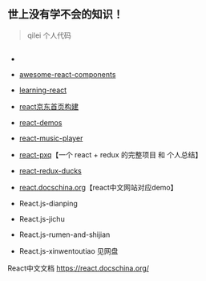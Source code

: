 
## 世上没有学不会的知识！
> qilei 个人代码


## 
 *
  * [awesome-react-components](https://github.com/brillout/awesome-react-components)
  * [learning-react](https://github.com/MoonHighway/learning-react)
  * [react京东首页构建](https://github.com/Cathy0807/react)
  * [react-demos](https://github.com/ruanyf/react-demos)
  * [react-music-player](https://github.com/xiaolin3303/react-music-player)
  * [react-pxq](https://github.com/bailicangdu/react-pxq)【一个 react + redux 的完整项目 和 个人总结】
  * [react-redux-ducks](https://github.com/lijie33402/react-redux-ducks)
  * [react.docschina.org](https://react.docschina.org)【react中文网站对应demo】


  * React.js-dianping
  * React.js-jichu
  * React.js-rumen-and-shijian
  * React.js-xinwentoutiao    见网盘


React中文文档  https://react.docschina.org/

